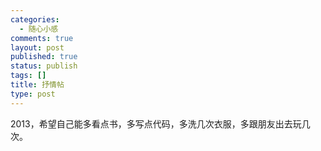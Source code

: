 ```yaml
--- 
categories: 
  - 随心小感
comments: true
layout: post
published: true
status: publish
tags: []
title: 抒情帖
type: post
---
```

2013，希望自己能多看点书，多写点代码，多洗几次衣服，多跟朋友出去玩几次。
